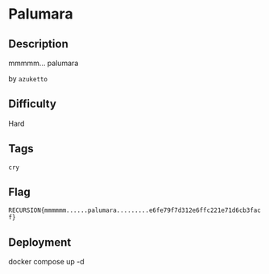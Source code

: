 # Palumara

## Description

mmmmm... palumara

by `azuketto`

## Difficulty

Hard

## Tags

`cry`

## Flag

`RECURSION{mmmmmm......palumara.........e6fe79f7d312e6ffc221e71d6cb3facf}`

## Deployment

docker compose up -d
